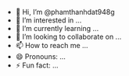 - 👋 Hi, I’m @phamthanhdat948g
- 👀 I’m interested in ...
- 🌱 I’m currently learning ...
- 💞️ I’m looking to collaborate on ...
- 📫 How to reach me ...
- 😄 Pronouns: ...
- ⚡ Fun fact: ...

<!---
phamthanhdat948g/phamthanhdat948g is a ✨ special ✨ repository because its `README.md` (this file) appears on your GitHub profile.
You can click the Preview link to take a look at your changes.
--->
